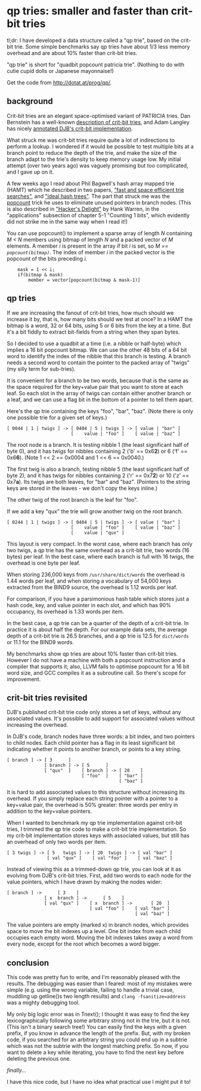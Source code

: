 qp tries: smaller and faster than crit-bit tries
================================================

tl;dr: I have developed a data structure called a "qp trie", based on
the crit-bit trie. Some simple benchmarks say qp tries have about 1/3
less memory overhead and are about 10% faster than crit-bit tries.

"qp trie" is short for "quadbit popcount patricia trie". (Nothing to
do with cutie cupid dolls or Japanese mayonnaise!)

Get the code from <http://dotat.at/prog/qp/>.


background
----------

Crit-bit tries are an elegant space-optimised variant of PATRICIA
tries. Dan Bernstein has a well-known [description of crit-bit
tries](http://cr.yp.to/critbit.html), and Adam Langley has nicely
[annotated DJB's crit-bit
implementation](https://github.com/agl/critbit).

What struck me was crit-bit tries require quite a lot of indirections
to perform a lookup. I wondered if it would be possible to test
multiple bits at a branch point to reduce the depth of the trie, and
make the size of the branch adapt to the trie's density to keep memory
usage low. My initial attempt (over two years ago) was vaguely
promising but too complicated, and I gave up on it.

A few weeks ago I read about Phil Bagwell's hash array mapped trie
(HAMT) which he described in two papers, ["fast and space efficient
trie
searches"](http://infoscience.epfl.ch/record/64394/files/triesearches.pdf),
and ["ideal hash
trees"](http://infoscience.epfl.ch/record/64398/files/idealhashtrees.pdf).
The part that struck me was the
[popcount](https://en.wikipedia.org/wiki/popcount) trick he uses to
eliminate unused pointers in branch nodes. (This is also described in
["Hacker's Delight"](http://www.hackersdelight.org) by Hank Warren, in
the "applications" subsection of chapter 5-1 "Counting 1 bits", which
evidently did not strike me in the same way when I read it!)

You can use popcount() to implement a sparse array of length *N*
containing *M < N* members using bitmap of length *N* and a packed
vector of *M* elements. A member *i* is present in the array if bit
*i* is set, so *M == `popcount(bitmap)`*. The index of member *i* in
the packed vector is the popcount of the bits preceding *i*.

        mask = 1 << i;
        if(bitmap & mask)
            member = vector[popcount(bitmap & mask-1)]


qp tries
--------

If we are increasing the fanout of crit-bit tries, how much should we
increase it by, that is, how many bits should we test at once? In a
HAMT the bitmap is a word, 32 or 64 bits, using 5 or 6 bits from the
key at a time. But it's a bit fiddly to extract bit-fields from a
string when they span bytes.

So I decided to use a quadbit at a time (i.e. a nibble or half-byte)
which implies a 16 bit popcount bitmap. We can use the other 48 bits
of a 64 bit word to identify the index of the nibble that this branch
is testing. A branch needs a second word to contain the pointer to the
packed array of "twigs" (my silly term for sub-tries).

It is convenient for a branch to be two words, because that is the
same as the space required for the key+value pair that you want to
store at each leaf. So each slot in the array of twigs can contain
either another branch or a leaf, and we can use a flag bit in the
bottom of a pointer to tell them apart.

Here's the qp trie containing the keys "foo", "bar", "baz". (Note
there is only one possible trie for a given set of keys.)

    [ 0044 | 1 | twigs ] -> [ 0404 | 5 | twigs ] -> [ value | "bar" ]
                            [    value | "foo" ]    [ value | "baz" ]

The root node is a branch. It is testing nibble 1 (the least
significant half of byte 0), and it has twigs for nibbles containing 2
('b' == 0x6**2**) or 6 ('f' == 0x6**6**). (Note 1 << 2 == 0x0004 and 1
<< 6 == 0x0040.)

The first twig is also a branch, testing nibble 5 (the least
significant half of byte 2), and it has twigs for nibbles containing 2
('r' == 0x7**2**) or 10 ('z' == 0x7**a**). Its twigs are both leaves,
for "bar" and "baz". (Pointers to the string keys are stored in the
leaves - we don't copy the keys inline.)

The other twig of the root branch is the leaf for "foo".

If we add a key "qux" the trie will grow another twig on the root
branch.

    [ 0244 | 1 | twigs ] -> [ 0404 | 5 | twigs ] -> [ value | "bar" ]
                            [    value | "foo" ]    [ value | "baz" ]
                            [    value | "qux" ]

This layout is very compact. In the worst case, where each branch has
only two twigs, a qp trie has the same overhead as a crit-bit trie,
two words (16 bytes) per leaf. In the best case, where each branch is
full with 16 twigs, the overhead is one byte per leaf.

When storing 236,000 keys from `/usr/share/dict/words` the overhead is
1.44 words per leaf, and when storing a vocabulary of 54,000 keys
extracted from the BIND9 source, the overhead is 1.12 words per leaf.

For comparison, if you have a parsimonious hash table which stores
just a hash code, key, and value pointer in each slot, and which has
90% occupancy, its overhead is 1.33 words per item.

In the best case, a qp trie can be a quarter of the depth of a
crit-bit trie. In practice it is about half the depth. For our example
data sets, the average depth of a crit-bit trie is 26.5 branches, and
a qp trie is 12.5 for `dict/words` or 11.1 for the BIND9 words.

My benchmarks show qp tries are about 10% faster than crit-bit tries.
However I do not have a machine with both a popcount instruction and a
compiler that supports it; also, LLVM fails to optimise popcount for a
16 bit word size, and GCC compiles it as a subroutine call. So there's
scope for improvement.


crit-bit tries revisited
------------------------

DJB's published crit-bit trie code only stores a set of keys, without
any associated values. It's possible to add support for associated
values without increasing the overhead.

In DJB's code, branch nodes have three words: a bit index, and two
pointers to child nodes. Each child pointer has a flag in its least
significant bit indicating whether it points to another branch, or
points to a key string.

    [ branch ] -> [ 3      ]
                  [ branch ] -> [ 5      ]
                  [ "qux"  ]    [ branch ] -> [ 20    ]
                                [ "foo"  ]    [ "bar" ]
                                              [ "baz" ]

It is hard to add associated values to this structure without
increasing its overhead. If you simply replace each string pointer
with a pointer to a key+value pair, the overhead is 50% greater: three
words per entry in addition to the key+value pointers.

When I wanted to benchmark my qp trie implementation against crit-bit
tries, I trimmed the qp trie code to make a crit-bit trie
implementation. So my crit-bit implementation stores keys with
associated values, but still has an overhead of only two words per
item.

    [ 3 twigs ] -> [ 5   twigs ] -> [ 20  twigs ] -> [ val "bar" ]
                   [ val "qux" ]    [ val "foo" ]    [ val "baz" ]

Instead of viewing this as a trimmed-down qp trie, you can look at it
as evolving from DJB's crit-bit tries. First, add two words to each
node for the value pointers, which I have drawn by making the nodes
wider:

    [ branch ] ->      [ 3    ]
                  [ x  branch ] ->      [ 5    ]
                  [ val "qux" ]    [ x  branch ] ->       [ 20  ]
                                   [ val "foo" ]    [ val "bar" ]
                                                    [ val "baz" ]

The value pointers are empty (marked x) in branch nodes, which
provides space to move the bit indexes up a level. One bit index from
each child occupies each empty word. Moving the bit indexes takes
away a word from every node, except for the root which becomes a word
bigger.


conclusion
----------

This code was pretty fun to write, and I'm reasonably pleased with the
results. The debugging was easier than I feared: most of my mistakes
were simple (e.g. using the wrong variable, failing to handle a
trivial case, muddling up getline()s two length results) and `clang
-fsanitize=address` was a mighty debugging tool.

My only big logic error was in Tnext(); I thought it was easy to find
the key lexicographically following some arbitrary string not in the
trie, but it is not. (This isn't a binary search tree!) You can easily
find the keys with a given prefix, if you know in advance the length
of the prefix. But, with my broken code, if you searched for an
arbitrary string you could end up in a subtrie which was not the
subtrie with the longest matching prefix. So now, if you want to
delete a key while iterating, you have to find the next key before
deleting the previous one.

*finally...*

I have this nice code, but I have no idea what practical use I might
put it to!
